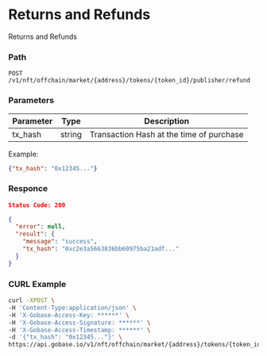 # Returns and Refunds

Returns and Refunds

### Path
```
POST /v1/nft/offchain/market/{address}/tokens/{token_id}/publisher/refund
```

### Parameters

|  Parameter   |  Type            | Description                               |
| ------------ | ---------------- | ----------------------------------------- |
|  tx_hash     |  string          | Transaction Hash at the time of purchase  |

Example:
```json
{"tx_hash": "0x12345..."}
```

### Responce
```json
Status Code: 200

{
  "error": null,
  "result": {
    "message": "success",
    "tx_hash": "0xc2e3a5663836bb60975ba21adf..."
  }
}
```

### CURL Example
```bash
curl -XPOST \
-H 'Content-Type:application/json' \
-H 'X-Gobase-Access-Key: ******' \
-H 'X-Gobase-Access-Signature: ******' \
-H 'X-Gobase-Access-Timestamp: ******' \
-d '{"tx_hash": "0x12345..."}' \
https://api.gobase.io/v1/nft/offchain/market/{address}/tokens/{token_id}/publisher/refund
```
